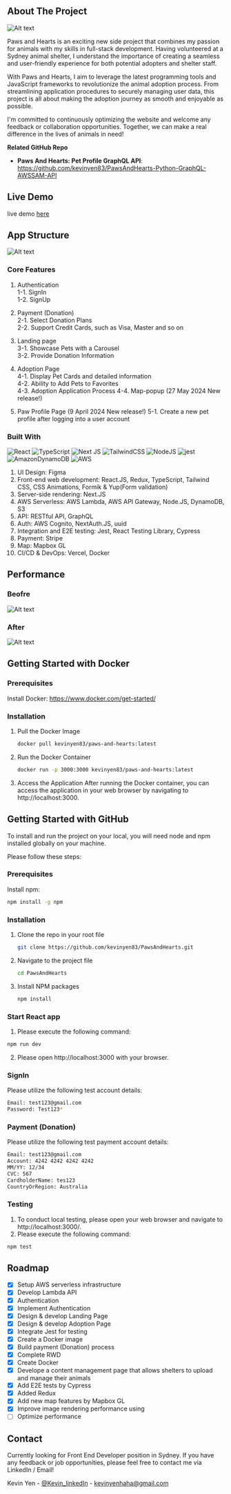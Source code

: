 ## About The Project

![Alt text](https://github.com/kevinyen83/PawsAndHearts/blob/main/screenshots/adoption.png)

Paws and Hearts is an exciting new side project that combines my passion for animals with my skills in full-stack development. Having volunteered at a Sydney animal shelter, I understand the importance of creating a seamless and user-friendly experience for both potential adopters and shelter staff.

With Paws and Hearts, I aim to leverage the latest programming tools and JavaScript frameworks to revolutionize the animal adoption process. From streamlining application procedures to securely managing user data, this project is all about making the adoption journey as smooth and enjoyable as possible.

I'm committed to continuously optimizing the website and welcome any feedback or collaboration opportunities. Together, we can make a real difference in the lives of animals in need!

**Related GitHub Repo**

- **Paws And Hearts: Pet Profile GraphQL API**: https://github.com/kevinyen83/PawsAndHearts-Python-GraphQL-AWSSAM-API

## Live Demo

live demo [here](https://paws-and-hearts.vercel.app/)

## App Structure

![Alt text](https://github.com/kevinyen83/PawsAndHearts/blob/main/screenshots/appStructure.png)

### Core Features

1.  Authentication  
    1-1. SignIn  
    1-2. SignUp

2.  Payment (Donation)  
    2-1. Select Donation Plans  
    2-2. Support Credit Cards, such as Visa, Master and so on

3.  Landing page  
    3-1. Showcase Pets with a Carousel  
    3-2. Provide Donation Information

4.  Adoption Page  
    4-1. Display Pet Cards and detailed information  
    4-2. Ability to Add Pets to Favorites  
    4-3. Adoption Application Process
    4-4. Map-popup (27 May 2024 New release!)

5.  Paw Profile Page (9 April 2024 New release!)
    5-1. Create a new pet profile after logging into a user account

### Built With

![React](https://img.shields.io/badge/react-%2320232a.svg?style=for-the-badge&logo=react&logoColor=%2361DAFB)
![TypeScript](https://img.shields.io/badge/typescript-%23007ACC.svg?style=for-the-badge&logo=typescript&logoColor=white)
![Next JS](https://img.shields.io/badge/Next-black?style=for-the-badge&logo=next.js&logoColor=white)
![TailwindCSS](https://img.shields.io/badge/tailwindcss-%2338B2AC.svg?style=for-the-badge&logo=tailwind-css&logoColor=white)
![NodeJS](https://img.shields.io/badge/node.js-6DA55F?style=for-the-badge&logo=node.js&logoColor=white)
![jest](https://jestjs.io/img/jest-badge.svg)
![AmazonDynamoDB](https://img.shields.io/badge/Amazon%20DynamoDB-4053D6?style=for-the-badge&logo=Amazon%20DynamoDB&logoColor=white)
![AWS](https://img.shields.io/badge/AWS-%23FF9900.svg?style=for-the-badge&logo=amazon-aws&logoColor=white)

1.  UI Design: Figma
2.  Front-end web development: React.JS, Redux, TypeScript, Tailwind CSS, CSS Animations, Formik & Yup(Form validation)
3.  Server-side rendering: Next.JS
4.  AWS Serverless: AWS Lambda, AWS API Gateway, Node.JS, DynamoDB, S3
5.  API: RESTful API, GraphQL
6.  Auth: AWS Cognito, NextAuth.JS, uuid
7.  Integration and E2E testing: Jest, React Testing Library, Cypress
8.  Payment: Stripe
9.  Map: Mapbox GL
10. CI/CD & DevOps: Vercel, Docker

## Performance

### Beofre

![Alt text](https://github.com/kevinyen83/PawsAndHearts/blob/main/screenshots/performanceBefore.png)

### After

![Alt text](https://github.com/kevinyen83/PawsAndHearts/blob/main/screenshots/performanceAfter.png)

## Getting Started with Docker

### Prerequisites

Install Docker:
https://www.docker.com/get-started/

### Installation

1.  Pull the Docker Image
    ```sh
    docker pull kevinyen83/paws-and-hearts:latest
    ```
2.  Run the Docker Container
    ```sh
    docker run -p 3000:3000 kevinyen83/paws-and-hearts:latest
    ```
3.  Access the Application
    After running the Docker container, you can access the application in your web browser by navigating to http://localhost:3000.

## Getting Started with GitHub

To install and run the project on your local, you will need node and npm installed globally on your machine.

Please follow these steps:

### Prerequisites

Install npm:

```sh
npm install -g npm
```

### Installation

1.  Clone the repo in your root file
    ```sh
    git clone https://github.com/kevinyen83/PawsAndHearts.git
    ```
2.  Navigate to the project file
    ```sh
    cd PawsAndHearts
    ```
3.  Install NPM packages
    ```sh
    npm install
    ```

### Start React app

1.  Please execute the following command:

```sh
npm run dev
```

2.  Please open http://localhost:3000 with your browser.

### SignIn

Please utilize the following test account details:

```sh
Email: test123@gmail.com
Password: Test123*
```

### Payment (Donation)

Please utilize the following test payment account details:

```sh
Email: test123@gmail.com
Account: 4242 4242 4242 4242
MM/YY: 12/34
CVC: 567
CardholderName: tes123
CountryOrRegion: Australia
```

### Testing

1.  To conduct local testing, please open your web browser and navigate to http://localhost:3000/.
2.  Please execute the following command:

```sh
npm test
```

## Roadmap

- [x] Setup AWS serverless infrastructure
- [x] Develop Lambda API
- [x] Authentication
- [x] Implement Authentication
- [x] Design & develop Landing Page
- [x] Design & develop Adoption Page
- [x] Integrate Jest for testing
- [x] Create a Docker image
- [x] Build payment (Donation) process
- [x] Complete RWD
- [x] Create Docker
- [x] Develope a content management page that allows shelters to upload and manage their animals
- [x] Add E2E tests by Cypress
- [x] Added Redux
- [x] Add new map features by Mapbox GL
- [x] Improve image rendering performance using <Image>
- [ ] Optimize performance

## Contact

Currently looking for Front End Developer position in Sydney.
If you have any feedback or job opportunities, please feel free to contact me via LinkedIn / Email!

Kevin Yen - [@Kevin_linkedIn](https://www.linkedin.com/in/kerwinyen83/) - kevinyenhaha@gmail.com
